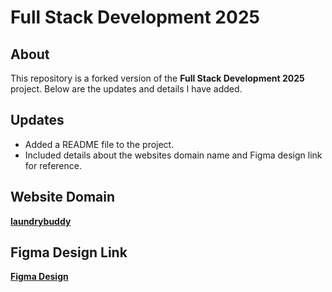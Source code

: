 # Full Stack Development 2025

## About
This repository is a forked version of the **Full Stack Development 2025** project. Below are the updates and details I have added.

## Updates
- Added a README file to the project.
- Included details about the websites domain name and Figma design link for reference.

## Website Domain
[**laundrybuddy**]()

## Figma Design Link
[**Figma Design**](https://www.figma.com/design/n7CEzvzLpenHcqMvSryRqM/Laundry-Management-app?node-id=137-2&t=1vDcB8p1H6KxjSCN-1)

